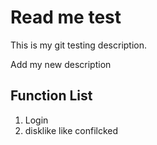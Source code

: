 # Read me test

This is my git testing description.

Add my new description

## Function List
1. Login
2. disklike like confilcked
